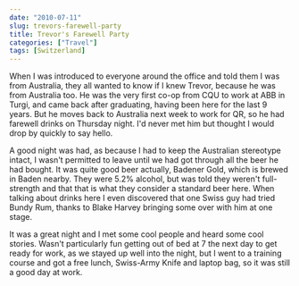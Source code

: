 ```yaml
---
date: "2010-07-11"
slug: trevors-farewell-party
title: Trevor's Farewell Party
categories: ["Travel"]
tags: [Switzerland]
---
```


When I was introduced to everyone around the office and told them I was from Australia, they all wanted to know if I knew Trevor, because he was from Australia too. He was the very first co-op from CQU to work at ABB in Turgi, and came back after graduating, having been here for the last 9 years. But he moves back to Australia next week to work for QR, so he had farewell drinks on Thursday night. I'd never met him but thought I would drop by quickly to say hello.

A good night was had, as because I had to keep the Australian stereotype intact, I wasn't permitted to leave until we had got through all the beer he had bought. It was quite good beer actually, Badener Gold, which is brewed in Baden nearby. They were 5.2% alcohol, but was told they weren't full-strength and that that is what they consider a standard beer here. When talking about drinks here I even discovered that one Swiss guy had tried Bundy Rum, thanks to Blake Harvey bringing some over with him at one stage.

It was a great night and I met some cool people and heard some cool stories. Wasn't particularly fun getting out of bed at 7 the next day to get ready for work, as we stayed up well into the night, but I went to a training course and got a free lunch, Swiss-Army Knife and laptop bag, so it was still a good day at work.

